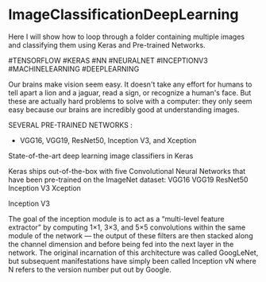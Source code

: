 # ImageClassificationDeepLearning
Here I will show how to loop through a folder containing multiple images and classifying them using Keras and Pre-trained Networks.

#TENSORFLOW #KERAS #NN #NEURALNET #INCEPTIONV3 #MACHINELEARNING #DEEPLEARNING

Our brains make vision seem easy. It doesn't take any effort for humans to tell apart a lion and a jaguar, read a sign, or recognize a human's face. But these are actually hard problems to solve with a computer: they only seem easy because our brains are incredibly good at understanding images.

SEVERAL PRE-TRAINED NETWORKS :

- VGG16, VGG19, ResNet50, Inception V3, and Xception

State-of-the-art deep learning image classifiers in Keras

Keras ships out-of-the-box with five Convolutional Neural Networks that have been pre-trained on the ImageNet dataset:
VGG16
VGG19
ResNet50
Inception V3
Xception


Inception V3


The goal of the inception module is to act as a “multi-level feature extractor” by computing 1×1, 3×3, and 5×5 convolutions within the same module of the network — the output of these filters are then stacked along the channel dimension and before being fed into the next layer in the network.
The original incarnation of this architecture was called GoogLeNet, but subsequent manifestations have simply been called Inception vN where N refers to the version number put out by Google.

